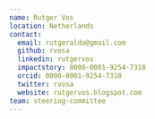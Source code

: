 ```yaml
---
name: Rutger Vos
location: Netherlands
contact:
  email: rutgeraldo@gmail.com
  github: rvosa
  linkedin: rutgervos
  impactstory: 0000-0001-9254-7318
  orcid: 0000-0001-9254-7318
  twitter: rvosa
  website: rutgervos.blogspot.com
team: steering-committee
---
```

